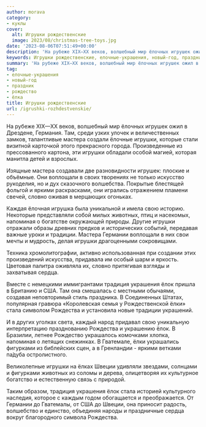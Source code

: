 ```yaml
---
author: morava
category:
- куклы
cover:
  alt: Игрушки рождественские
  image: 2023/08/christmas-tree-toys.jpg
date: '2023-08-06T07:51:49+00:00'
description: 'На рубеже XIX—XX веков, волшебный мир ёлочных игрушек ожил в Дрездене, Германия. Там, среди узких улочек и величественных замков, талантливые мастера...'
keywords: Игрушки рождественские, елочные-украшения, новый-год, праздник, рождество, лка, игрушки, мастера, лок, рождества, игрушек, воплощали, яркими, словно, животных, напоминая, традиции, германии, сердца, традиция, украшения
summary: 'На рубеже XIX—XX веков, волшебный мир ёлочных игрушек ожил в Дрездене, Германия. Там, среди узких улочек и величественных замков, талантливые мастера...'
tag:
- елочные-украшения
- новый-год
- праздник
- рождество
- ёлка
title: Игрушки рождественские
url: /igrushki-rozhdestvenskie/
---
```


На рубеже XIX—XX веков, волшебный мир ёлочных игрушек ожил в Дрездене, Германия. Там, среди узких улочек и величественных замков, талантливые мастера создали ёлочные игрушки, которые стали визитной карточкой этого прекрасного города. Произведенные из прессованного картона, эти игрушки обладали особой магией, которая манитла детей и взрослых.

Изящные мастера создавали две разновидности игрушек: плоские и объёмные. Они воплощали в своих творениях не только искусство рукоделия, но и дух сказочного волшебства. Покрытые блестящей фольгой и яркими раскрасками, они игрались отражением пламени свечей, словно оживая в мерцающих огоньках.

Каждая ёлочная игрушка была уникальной и имела свою историю. Некоторые представляли собой милых животных, птиц и насекомых, напоминая о богатстве окружающей природы. Другие игрушки отражали образы древних предков и исторических событий, передавая важные уроки и традиции. Мастера Германии воплощали в них свои мечты и мудрость, делая игрушки драгоценными сокровищами.

Техника хромолитографии, активно использованная при создании этих произведений искусства, придавала им особый шарм и яркость. Цветовая палитра оживляла их, словно притягивая взгляды и захватывая сердца.

Вместе с немецкими иммигрантами традиция украшения ёлок пришла в Британию и США. Там она смешалась с местными обычаями, создавая неповторимый стиль праздника. В Соединенных Штатах, популярная гравюра «Королевская семья у Рождественской ёлки» стала символом Рождества и установила новые традиции украшений.

И в других уголках света, каждый народ придавал свою уникальную интерпретацию празднованию Рождества и украшению ёлок. В Бразилии, летнее Рождество украшалось комочками хлопка, напоминая о летящих снежинках. В Гватемале, ёлки украшались фигурками из библейских сцен, а в Гренландии \- яркими ветками па́дуба остролистного.

Великолепные игрушки на ёлках Швеции удивляли звездами, солнцами и фигурками животных из соломы и дерева, олицетворяя их культурное богатство и естественную связь с природой.

Таким образом, традиция украшения ёлок стала историей культурного наследия, которое с каждым годом обогащается и преображается. От Германии до Гватемалы, от США до Швеции, она приносит радость, волшебство и единство, объединяя народы и праздничные сердца вокруг благородного символа Рождества.